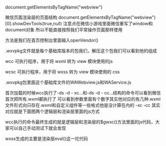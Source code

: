

document.getElementsByTagName("webview")



微信页面渲染层的页面结构
document.getElementsByTagName("webview")[0].showDevTools(true,null)
注意点在微信小游戏里面微信重写了window和document对象 所以不能直接按照我们平常操作页面那样使用

方法是我们在首页控制台里面输入openVendor()


.wxvpkg文件就是每个基础库版本的包我们，解压这个包我们可以看到他的组成

wcc 可执行程序，用于将 wxml 转为 view 模块使用的js

wcsc 可执行程序，用于将 wxss 转为 view 模块使用的 css


.wxvpkg包里面这个基础库文件的WAWebview.js和WAService.js

首次加载的时候wcc执行了-ds -d - xc…和-ds -d - cc…结构的命令可以看到微信首次把所有.wxml都执行了
可以看到参数里面有个数字其实他对应的有几种.wxml文件形式向只存在.wxml和自定义组件等一些格式他是没计算在内的
-xc -cc 其实对应就是下面图两个逻辑层和渲染层里面的js方式

wcc执行的命令最终生成的就是逻辑层和渲染层的$gwxc()方法里面的js代码，大家可以自己手动测试下就会发现


wxss生成的主要是渲染层eval()这一坨代码

